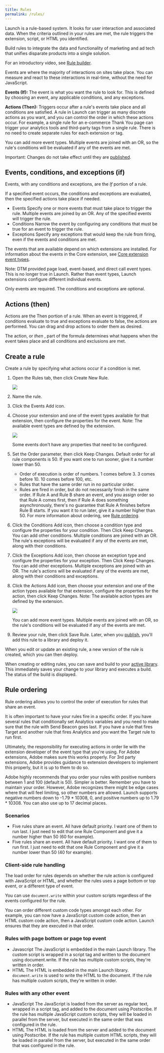 ```yaml
---
title: Rules
permalink: /rules/
---
```


Launch is a rule-based system. It looks for user interaction and associated data. When the criteria outlined in your rules are met, the rule triggers the extension, script, or HTML you identified.

Build rules to integrate the data and functionality of marketing and ad tech that unifies disparate products into a single solution.

For an introductory video, see [Rule builder](videos.md).

Events are where the majority of interactions on sites take place. You can measure and react to these interactions in real-time, without the need for JavaScript.

**Events (If):** The event is what you want the rule to look for. This is defined by choosing an event, any applicable conditions, and any exceptions.

**Actions (Then):** Triggers occur after a rule's events take place and all conditions are satisfied. A rule in Launch can trigger as many discrete actions as you want, and you can control the order in which these actions occur. For example, a single rule for an e-commerce Thank You page can trigger your analytics tools and third-party tags from a single rule. There is no need to create separate rules for each extension or tag.

You can add more event types. Multiple events are joined with an OR, so the rule's conditions will be evaluated if any of the events are met.

Important: Changes do not take effect until they are [published](c_publishing.md).

## Events, conditions, and exceptions (if)

Events, with any conditions and exceptions, are the _If_ portion of a rule.

If a specified event occurs, the conditions and exceptions are evaluated, then the specified actions take place if needed.

*   Events
    Specify one or more events that must take place to trigger the rule. Multiple events are joined by an OR. Any of the specified events will trigger the rule.
*   Conditions
    Narrow the event by configuring any conditions that must be true for an event to trigger the rule.
*   Exceptions
    Specify any exceptions that would keep the rule from firing, even if the events and conditions are met.

The events that are available depend on which extensions are installed. For information about the events in the Core extension, see [Core extension event types](c_extension-dtm.md).

Note: DTM provided page load, event-based, and direct call event types. This is no longer true in Launch. Rather than event types, Launch extensions configure different individual events.

Only events are required. The conditions and exceptions are optional.

## Actions (then)

Actions are the Then portion of a rule. When an event is triggered, if conditions evaluate to true and exceptions evaluate to false, the actions are performed. You can drag and drop actions to order them as desired.

The action, or _then_ , part of the formula determines what happens when the event takes place and all conditions and exclusions are met.

## Create a rule

Create a rule by specifying what actions occur if a condition is met.

1.  Open the Rules tab, then click Create New Rule.

    ![](../images/rule-create.png)

2.  Name the rule.
3.  Click the Events Add icon.
4.  Choose your extension and one of the event types available for that extension, then configure the properties for the event.
    Note: The available event types are defined by the extension.

    ![](../images/rule-event-config.png)

    Some events don't have any properties that need to be configured.
5.  Set the Order parameter, then click Keep Changes.
    Default order for all rule components is 50. If you want one to run sooner, give it a number lower than 50.
    *   Order of execution is order of numbers. 1 comes before 3. 3 comes before 10. 10 comes before 100, etc.
    *   Rules that have the same order run in no particular order.
    *   Rules are fired in order, but do not necessarily finish in the same order. If Rule A and Rule B share an event, and you assign order so that Rule A comes first, then if Rule A does something asynchronously, there's no guarantee that Rule A finishes before Rule B starts.
    If you want it to run later, give it a number higher than 50. For more information about ordering, see [Rule ordering](rules.html#concept_5F5A954B389F4C91BAF66AC6503435E0 "Rule ordering allows you to control the order of execution for rules that share an event.").
6.  Click the Conditions Add icon, then choose a condition type and configure the properties for your condition. Then Click Keep Changes.
    You can add other conditions. Multiple conditions are joined with an OR. The rule's exceptions will be evaluated if any of the events are met, along with their conditions.
7.  Click the Exceptions Add icon, then choose an exception type and configure the properties for your exception. Then Click Keep Changes.
    You can add other exceptions. Multiple exceptions are joined with an OR. The rule's actions will be evaluated if any of the events are met, along with their conditions and exceptions.
8.  Click the Actions Add icon, then choose your extension and one of the action types available for that extension, configure the properties for the action, then click Keep Changes.
    Note: The available action types are defined by the extension.

    ![](../images/rule-action-config.jpg)

    You can add more event types. Multiple events are joined with an OR, so the rule's conditions will be evaluated if any of the events are met.
9.  Review your rule, then click Save Rule.
    Later, when you [publish](c_publishing.md), you'll add this rule to a library and deploy it.


When you edit or update an existing rule, a new version of the rule is created, which you can then deploy.

When creating or editing rules, you can save and build to your [active library](library.md). This immediately saves your change to your library and executes a build. The status of the build is displayed.

## Rule ordering

Rule ordering allows you to control the order of execution for rules that share an event.

It is often important to have your rules fire in a specific order. If you have several rules that conditionally set Analytics variables and you need to make sure that the rule with Send Beacon goes last. If you have a rule that fires Target and another rule that fires Analytics and you want the Target rule to run first.

Ultimately, the responsibility for executing actions in order lie with the extension developer of the event type that you're using. For Adobe extensions, Adobe makes sure this works properly. For 3rd party extensions, Adobe provides guidance to extension developers to implement this properly, but it is up to them to do so.

Adobe highly recommends that you order your rules with positive numbers between 1 and 100 (default is 50). Simpler is better. Remember you have to maintain your order. However, Adobe recognizes there might be edge cases where that will feel limiting, so other numbers are allowed. Launch supports negative numbers down to -1.79 * 10308, 0, and positive numbers up to 1.79 * 10308. You can also use up to 17 decimal places.

### Scenarios

*   Five rules share an event. All have default priority. I want one of them to run last. I just need to edit that one Rule Component and give it a number higher than 50 (60 for example).
*   Five rules share an event. All have default priority. I want one of them to run first. I just need to edit that one Rule Component and give it a number lower than 50 (40 for example).

### Client-side rule handling

The load order for rules depends on whether the rule action is configured with JavaScript or HTML, and whether the rules uses a page bottom or top event, or a different type of event.

You can use `document.write` within your custom scripts regardless of the events configured for the rule.

You can order different custom code types amongst each other. For example, you can now have a JavaScript custom code action, then an HTML custom code action, then a JavaScript custom code action. Launch ensures that they are executed in that order.

### Rules with page bottom or page top event

*   Javascript The JavaScript is embedded in the main Launch library. The custom script is wrapped in a script tag and written to the document using document.write. If the rule has multiple custom scripts, they're written in order.
*   HTML The HTML is embedded in the main Launch library. `document.write` is used to write the HTML to the document. If the rule has multiple custom scripts, they're written in order.

### Rules with any other event

*   JavaScript The JavaScript is loaded from the server as regular text, wrapped in a script tag, and added to the document using Postscribe. If the rule has multiple JavaScript custom scripts, they will be loaded in parallel from the server, but executed in the same order that was configured in the rule.
*   HTML The HTML is loaded from the server and added to the document using Postscribe. If the rule has multiple custom HTML scripts, they will be loaded in parallel from the server, but executed in the same order that was configured in the rule.
